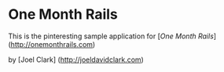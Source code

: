 # One Month Rails

This is the pinteresting sample application for
[*One Month Rails*] (http://onemonthrails.com)

by [Joel Clark] (http://joeldavidclark.com)